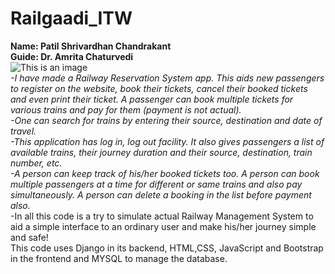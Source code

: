 ﻿# Railgaadi_ITW
 **Name: Patil Shrivardhan Chandrakant<br />
 Guide: Dr. Amrita Chaturvedi<br />**
 ![This is an image](https://images.unsplash.com/photo-1611908700765-78763392651c?ixlib=rb-1.2.1&ixid=MnwxMjA3fDB8MHxzZWFyY2h8OXx8aW5kaWFuJTIwcmFpbHdheXxlbnwwfHwwfHw%3D&auto=format&fit=crop&w=600&q=60)<br />
 *-I have made a Railway Reservation System app. This aids new passengers to register on the website, book their tickets, cancel their booked tickets and even print their ticket. A passenger can book multiple tickets for various trains and pay for them (payment is not actual).<br />
 -One can search for trains by entering their source, destination and date of travel.* <br/>
 *-This application has log in, log out facility. It also gives passengers a list of available trains, their journey duration and their source, destination, train number, etc.<br />
 -A person can keep track of his/her booked tickets too. A person can book multiple passengers at a time for different or same trains and also pay simultaneously. A person can delete a booking in the list before payment also.* <br>
 -In all this code is a try to simulate actual Railway Management System to aid a simple interface to an ordinary user and make his/her journey simple and safe! <br />
This code uses Django in its backend, HTML,CSS, JavaScript and Bootstrap in the frontend and MYSQL to manage the database.
